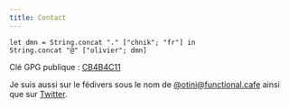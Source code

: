 ```yaml
---
title: Contact
---
```


```{.ocaml}
let dmn = String.concat "." ["chnik"; "fr"] in
String.concat "@" ["olivier"; dmn]
```

Clé GPG publique : [CB4B4C11](files/pubkey_nicole.asc)

Je suis aussi sur le fédivers sous le nom de
[\@otini@functional.cafe](https://functional.cafe/@otini) ainsi que sur
[Twitter](https://twitter.com/OlivierNicole1).
